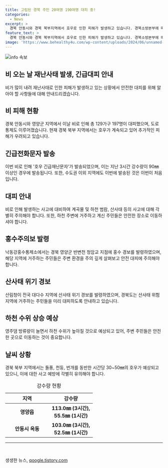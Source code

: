 ```yaml
---
title: 고립된 경북 주민 20여명 190여명 대피 중!
categories:
  - News
excerpt: >
  경북 안동시와 경북 북부지역에서 호우로 인한 피해가 발생하고 있습니다. 경북소방본부에 따르면 주민들이 고립되고 있으며, 대규모의 대피가 진행 중입니다. 이에 따라 도로 통제와 긴급재난문자 발송 등 대책이 시행되고 있습니다. 또한, 하천 수위가 높아지고 산사태 위험 지역에 사는 주민들의 대피가 이뤄지고 있습니다. 기상청은 돌풍, 천둥, 번개를 동반한 시간당 30~50mm의 호우가 예상되므로 주변 안전에 각별히 유의해야 합니다.
feature_text: >
  경북 안동시와 경북 북부지역에서 호우로 인한 피해가 발생하고 있습니다. 경북소방본부에 따르면 주민들이 고립되고 있으며, 대규모의 대피가 진행 중입니다. 이에 따라 도로 통제와 긴급재난문자 발송 등 대책이 시행되고 있습니다. 또한, 하천 수위가 높아지고 산사태 위험 지역에 사는 주민들의 대피가 이뤄지고 있습니다. 기상청은 돌풍, 천둥, 번개를 동반한 시간당 30~50mm의 호우가 예상되므로 주변 안전에 각별히 유의해야 합니다.
image: 'https://www.behealthy4u.com/wp-content/uploads/2024/06/unnamed-file.png'
---
```


<p><img src="https://www.behealthy4u.com/wp-content/uploads/2024/06/unnamed-file.png" alt="info 속보" /></p>

<h2 data-ke-size="size26">비 오는 날 재난사태 발생, 긴급대피 안내</h2>

<p>비가 많이 내려 재난사태로 인한 피해가 발생하고 있는 상황에서 안전한 대피를 위해 알아야 할 사항들에 대해 안내드리겠습니다.</p>

<h2 data-ke-size="size24">비 피해 현황</h2>

<p data-ke-size="size16">경북 안동시와 영양군 지역에서 이날 비로 인해 총 129가구 197명이 대피했으며, 도로 통제도 이루어졌습니다. 현재 경북 북부 지역에서는 호우가 계속되고 있어 추가적인 피해가 우려되고 있습니다.</p>

<h2 data-ke-size="size24">긴급전화문자 발송</h2>

<p data-ke-size="size16">이번 비로 인해 '호우 긴급재난문자'가 발송되었으며, 이는 지난 3시간 강수량이 90㎜ 이상인 경우에 발송됩니다. 또한, 수도권 이외 지역에도 이번에 발송된 것은 이번이 처음입니다.</p>

<h2 data-ke-size="size24">대피 안내</h2>

<p data-ke-size="size16">비로 인해 발생하는 사고에 대비하여 계곡물 및 하천 범람, 산사태 등의 사고에 대해 각별히 주의해야 합니다. 또한, 하천 주변에 거주하고 계신 주민들은 안전한 장소로 이동하셔야 합니다.</p>

<h2 data-ke-size="size24">홍수주의보 발령</h2>

<p data-ke-size="size16">낙동강홍수통제소에서는 경북 영양군 반변천 청암교 지점에 홍수 경보를 발령하였으며, 해당 지역에 거주하는 주민들은 주변 환경을 주의 깊게 살펴보고 안전 대피에 주의해야 합니다.</p>

<h2 data-ke-size="size24">산사태 위기 경보</h2>

<p data-ke-size="size16">산림청이 전국 대다수 지역에 산사태 위기 경보를 발령하였으며, 경북도는 산사태 위험 지역에 거주하는 주민들을 미리 대피하도록 안내하고 있습니다.</p>

<h2 data-ke-size="size24">하천 수위 상승 예상</h2>

<p data-ke-size="size16">영주댐 방류량이 늘면서 하천 수위가 높아질 것으로 예상되고 있어, 주변 주민들은 안전한 곳으로 이동하는 것이 중요합니다.</p>

<h2 data-ke-size="size24">날씨 상황</h2>

<p data-ke-size="size16">경북 북부 지역에서는 돌풍, 천둥, 번개를 동반한 시간당 30~50㎜의 호우가 예상되고 있으니, 이에 대한 사고 예방에 각별히 유의해야 합니다.</p>

<table>
  <caption>강수량 현황</caption>
  <colgroup>
    <col style="width: 140px;" />
    <col style="width: 140px;" />
  </colgroup>
  <thead>
    <tr>
      <th scope="col">지역</th>
      <th scope="col">강수량</th>
    </tr>
  </thead>
  <tbody>
    <tr>
      <td style="text-align: center; height: 17px;"><b>영양읍</b></td>
      <td style="text-align: center; height: 17px;"><b>113.0㎜ (3시간), 55.5㎜ (1시간)</b></td>
    </tr>
    <tr>
      <td style="text-align: center; height: 17px;"><b>안동시 옥동</b></td>
      <td style="text-align: center; height: 17px;"><b>103.0㎜ (3시간), 52.5㎜ (1시간)</b></td>
    </tr>
  </tbody>
</table>

<hr data-ke-size="size16">

<p data-ke-size="size16">&nbsp;</p>
생생한 뉴스, <a href="https://qoogle.tistory.com" rel="dofollow">qoogle.tistory.com</a>


